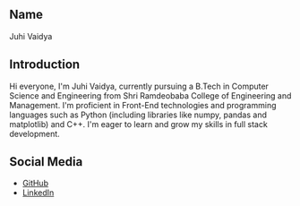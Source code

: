 ## Name
Juhi Vaidya

## Introduction
Hi everyone, I'm Juhi Vaidya, currently pursuing a B.Tech in Computer Science and Engineering from Shri Ramdeobaba College of Engineering and Management.
I'm proficient in Front-End technologies and programming languages such as Python (including libraries like numpy, pandas and matplotlib) and C++.
I'm eager to learn and grow my skills in full stack development.

## Social Media
- [GitHub](https://github.com/juhi1113)
- [LinkedIn](www.linkedin.com/in/juhi-vaidya)
